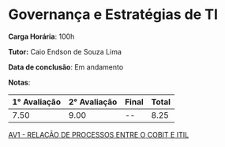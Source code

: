 # Governança e Estratégias de TI

**Carga Horária**: 100h

**Tutor:** Caio Endson de Souza Lima

**Data de conclusão**: Em andamento

**Notas**:

| 1° Avaliação | 2° Avaliação | Final | Total |
| ------------ | ------------ | :---- | ----- |
| 7.50         | 9.00         | --    | 8.25  |

[AV1 - RELAÇÃO DE PROCESSOS ENTRE O COBIT E ITIL](https://github.com/marcelofox4/faculdade-ads/tree/main/4-periodo/governaca-e-estrategias-de-TI/av1-atividade-contextualizada)
